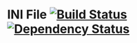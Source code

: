 # INI File [![Build Status](https://secure.travis-ci.org/jdantonio/ini_file.png)](http://travis-ci.org/jdantonio/ini_file?branch=master) [![Dependency Status](https://gemnasium.com/jdantonio/ini_file.png)](https://gemnasium.com/jdantonio/ini_file)
